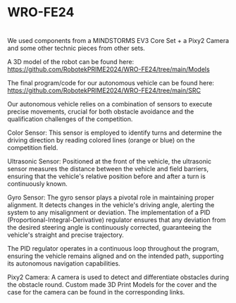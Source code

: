 # WRO-FE24
<h1><Official repository of the Robotek PRIME team from Kazakhstan. It contains all the engineering materials of our self-driven vehicle's model participating in the WRO Future Engineers competition in the season of 2024.></h1>

We used components from a MINDSTORMS EV3 Core Set + a Pixy2 Camera and some other technic pieces from other sets.

A 3D model of the robot can be found here: https://github.com/RobotekPRIME2024/WRO-FE24/tree/main/Models

The final program/code for our autonomous vehicle can be found here: https://github.com/RobotekPRIME2024/WRO-FE24/tree/main/SRC

Our autonomous vehicle relies on a combination of sensors to execute precise movements, crucial for both obstacle avoidance and the qualification challenges of the competition.

Color Sensor: This sensor is employed to identify turns and determine the driving direction by reading colored lines (orange or blue) on the competition field.

Ultrasonic Sensor: Positioned at the front of the vehicle, the ultrasonic sensor measures the distance between the vehicle and field barriers, ensuring that the vehicle's relative position before and after a turn is continuously known.

Gyro Sensor: The gyro sensor plays a pivotal role in maintaining proper alignment. It detects changes in the vehicle's driving angle, alerting the system to any misalignment or deviation. The implementation of a PID (Proportional-Integral-Derivative) regulator ensures that any deviation from the desired steering angle is continuously corrected, guaranteeing the vehicle's straight and precise trajectory.

The PID regulator operates in a continuous loop throughout the program, ensuring the vehicle remains aligned and on the intended path, supporting its autonomous navigation capabilities.

Pixy2 Camera: A camera is used to detect and differentiate obstacles during the obstacle round. Custom made 3D Print Models for the cover and the case for the camera can be found in the corresponding links.
